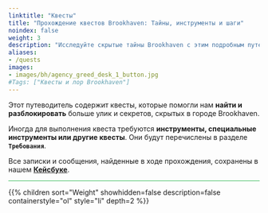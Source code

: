 ```yaml
---
linktitle: "Квесты"
title: "Прохождение квестов Brookhaven: Тайны, инструменты и шаги"
noindex: false
weight: 3
description: "Исследуйте скрытые тайны Brookhaven с этим подробным путеводителем по квестам. Узнайте об инструментах, требованиях и пошаговых инструкциях для раскрытия загадок."
aliases:
- /quests
images:
- images/bh/agency_greed_desk_1_button.jpg
#Tags: ["Квесты и лор Brookhaven"]
---
```


Этот путеводитель содержит квесты, которые помогли нам **найти и разблокировать** больше улик и секретов, скрытых в городе Brookhaven.

Иногда для выполнения квеста требуются **инструменты, специальные инструменты или другие квесты**. Они будут перечислены в разделе **`Требования`**.

Все записки и сообщения, найденные в ходе прохождения, сохранены в нашем **[Кейсбуке](/casebook/)**.

<hr style="background-color: #28b44c" size=8>

{{% children sort="Weight" showhidden=false description=false containerstyle="ol" style="li" depth=2 %}}
